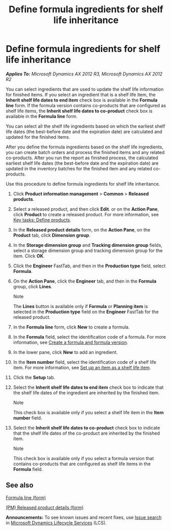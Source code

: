 ﻿---
title: Define formula ingredients for shelf life inheritance
TOCTitle: Define formula ingredients for shelf life inheritance
ms:assetid: 4415aa93-c08e-449a-b7c7-bbe56b253875
ms:mtpsurl: https://technet.microsoft.com/en-us/library/JJ838733(v=AX.60)
ms:contentKeyID: 50120616
ms.date: 04/18/2014
mtps_version: v=AX.60
---

# Define formula ingredients for shelf life inheritance 


_**Applies To:** Microsoft Dynamics AX 2012 R3, Microsoft Dynamics AX 2012 R2_

You can select ingredients that are used to update the shelf life information for finished items. If you select an ingredient that is a shelf life item, the **Inherit shelf life dates to end item** check box is available in the **Formula line** form. If the formula version contains co-products that are configured as shelf life items, the **Inherit shelf life dates to co-product** check box is available in the **Formula line** form.

You can select all the shelf life ingredients based on which the earliest shelf life dates (the best-before date and the expiration date) are calculated and updated for the finished items.

After you define the formula ingredients based on the shelf life ingredients, you can create batch orders and process the finished items and any related co-products. After you run the report as finished process, the calculated earliest shelf life dates (the best-before date and the expiration date) are updated in the inventory batches for the finished item and any related co-products.

Use this procedure to define formula ingredients for shelf life inheritance.

1.  Click **Product information management** \> **Common** \> **Released products**.

2.  Select a released product, and then click **Edit**. or on the **Action Pane**, click **Product** to create a released product. For more information, see [Key tasks: Define products](key-tasks-define-products.md).

3.  In the **Released product details** form, on the **Action Pane**, on the **Product** tab, click **Dimension group**.

4.  In the **Storage dimension group** and **Tracking dimension group** fields, select a storage dimension group and tracking dimension group for the item. Click **OK**.

5.  Click the **Engineer** FastTab, and then in the **Production type** field, select **Formula**.

6.  On the **Action Pane**, click the **Engineer** tab, and then in the **Formula** group, click **Lines**.
    

    > [!NOTE]
    > <P>The <STRONG>Lines</STRONG> button is available only if <STRONG>Formula</STRONG> or <STRONG>Planning item</STRONG> is selected in the <STRONG>Production type</STRONG> field on the <STRONG>Engineer</STRONG> FastTab for the released product.</P>



7.  In the **Formula line** form, click **New** to create a formula.

8.  In the **Formula** field, select the identification code of a formula. For more information, see [Create a formula and formula version](create-a-formula-and-formula-version.md).

9.  In the lower pane, click **New** to add an ingredient.

10. In the **Item number** field, select the identification code of a shelf life item. For more information, see [Set up an item as a shelf life item](set-up-an-item-as-a-shelf-life-item.md).

11. Click the **Setup** tab.

12. Select the **Inherit shelf life dates to end item** check box to indicate that the shelf life dates of the ingredient are inherited by the finished item.
    

    > [!NOTE]
    > <P>This check box is available only if you select a shelf life item in the <STRONG>Item number</STRONG> field.</P>



13. Select the **Inherit shelf life dates to co-product** check box to indicate that the shelf life dates of the co-product are inherited by the finished item.
    

    > [!NOTE]
    > <P>This check box is available only if you select a formula version that contains co-products that are configured as shelf life items in the <STRONG>Formula</STRONG> field.</P>



## See also

[Formula line (form)](https://technet.microsoft.com/en-us/library/hh352331\(v=ax.60\))

[(PM) Released product details (form)](https://technet.microsoft.com/en-us/library/hh352306\(v=ax.60\))

  
**Announcements:** To see known issues and recent fixes, use [Issue search](http://go.microsoft.com/fwlink/?linkid=389258) in [Microsoft Dynamics Lifecycle Services](http://go.microsoft.com/fwlink/?linkid=306505) (LCS).

